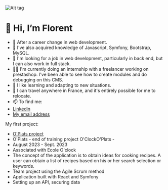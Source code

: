 ![Alt tag](https://github.com/LamacheFlorent/LamacheFlorent/assets/127777988/b2cc6e1d-2013-4dec-9593-908a6b4e0a22)

# 👋 Hi, I’m Florent

- 💪 After a career change in web development. 
- 🌱 I've also acquired knowledge of Javascript, Symfony, Bootstrap, MySQL.
- 💞️ I'm looking for a job in web development, particularly in back end, but I can also work in full stack.
- 🧑‍💻 I'm currently doing an internship with a freelancer working on prestashop. I've been able to see how to create modules and do debugging on this CMS.
- 🚀 I like learning and adapting to new situations.
- 🚗 I can travel anywhere in France, and it's entirely possible for me to relocate.
- 📫 To find me:  
- [Linkedin](https://www.linkedin.com/in/florentlamache/)
- [My email address](florentlamache@gmail.com)


My first project:
- [O'Plats project](https://www.youtube.com/watch?v=4sV_fYssa-E)
- O'Plats - end of training project O'ClockO'Plats - 
- August 2023 - Sept. 2023
- Associated with Ecole O'clock
- The concept of the application is to obtain ideas for cooking recipes. A user can obtain a list of recipes based on his or her search selection or keywords.
- Team project using the Agile Scrum method
- Application built with React and Symfony
- Setting up an API, securing data
